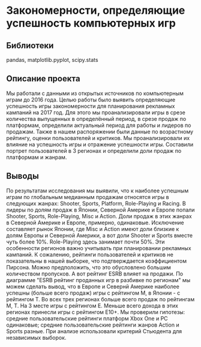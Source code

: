 # Закономерности, определяющие успешность компьютерных игр
## Библиотеки
pandas, matplotlib.pyplot, scipy.stats
## Описание проекта
Мы работали с данными из открытых источников по компьютерным играм до 2016 года. Целью работы было выявить определяющие успешность игры закономерности для планирования рекламных кампаний на 2017 год.
Для этого мы проанализировали игры в срезе количества выпущенных в определённый период, в срезе продаж по платформам, определили актуальный период для работы и лидеров по продажам.
Также в нашем распоряжении были данные по возрастному рейтингу, оценки пользователей и критиков. Мы проанализировали их влияние на успешность игры и отражение успешности игры.
Составили портрет пользователей в 3 регионах и определили доли продаж по платформам и жанрам.

## Выводы
По результатам исследования мы выявили, что к наиболее успешным играм по глобальным медианным продажам относятся игры в следующих жанрах: Shooter, Sports, Platform, Role-Playing и Racing.
В лидеры по долям продаж в Японии, Северной Америке и Европе попали Shooter, Sports, Role-Playing, Misc и Action. Доли продаж в этих жанрах в Северной Америке и Европе, примерно, одинаковые. Исключение составляет рынок Японии, где Misc и Action имеют доли близкие к долям Европы и Северной Америки, а вот доли Shooter и Sports вместе чуть более 10%. Role-Playing здесь занимает почти 50%. Эти особенности регионов важно учитывать при планировании рекламных кампаний.
К сожалению, рейтинги пользователей и критиков не показательны в нашей выборке, что подтверждается коэффициентом Пирсона. Можно предположить, что это обусловлено большим количеством пропусков.
А вот рейтинг ESRB влияет на продажи. По диаграмме "ESRB рейтинг проданных игр в разбивке по регионам" мы можем сделать вывод, что в Европе и Севернй Америке наиболее успешны (больше всего продаж) игры с рейтингом М, в Японии - с рейтингом Т. Во всех трех регионах больше всего продаж по рейтингам М, Т. На 3 месте игры с рейтингом Е. Меньше всего дохода в этих регионах принесли игры с рейтингом Е10+.
Мы проверили гипотезы: средние пользовательские рейтинги платформ Xbox One и PC одинаковые;
средние пользовательские рейтинги жанров Action и Sports разные. При анализе использовали критерий Стьюдента для независимых выборок.
